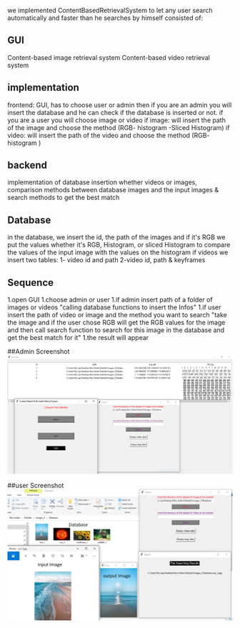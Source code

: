 we implemented ContentBasedRetrievalSystem to let any user search automatically and faster than he searches by himself 
consisted of:
## GUI 
Content-based image retrieval system
Content-based video retrieval system
##  implementation
frontend: GUI, has to choose user or admin then if you are an admin you will insert the database and he can check if the database is inserted or not.
 if you are a user you will choose image or video
if image:
will insert the path of the image and choose the method (RGB- histogram -Sliced Histogram)
if video:
will insert the path of the video and choose the method (RGB- histogram )

## backend 

implementation of database insertion whether videos or images, comparison methods between database images and the input images & search methods to get the best match 

## Database
 in the database, we insert the id, the path of the images and if it's RGB we put the values whether it's RGB, Histogram, or sliced Histogram to compare the values of the input image with the values on the histogram 
if videos we insert two tables: 1- video id and path
2-video id, path & keyframes

## Sequence

1.open GUI
1.choose admin or user
1.if admin insert path of a folder of images or videos "calling database functions to insert the Infos"
1.if user insert the path of video or image and the method you want to search 
"take the image and if the user chose RGB will get the RGB values for the image and then call search function to search for this image in the database and get the best match for it"
1.the result will appear 

##Admin Screenshot
![Admin](https://github.com/alymostafa1/ContentBasedRetrivalSystem/blob/main/screenshots/admin.PNG)


##user Screenshot
![User](https://github.com/alymostafa1/ContentBasedRetrivalSystem/blob/main/screenshots/user.PNG)


